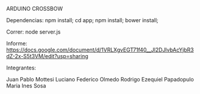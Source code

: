 ARDUINO CROSSBOW

Dependencias: 
npm install; cd app; npm install; bower install;

Correr: node server.js

Informe:
https://docs.google.com/document/d/1VRLXgvEGT71f40__Jl2DJlvbAcYjbR3dZ-2x-S5t3VM/edit?usp=sharing

Integrantes:

Juan Pablo Mottesi
Luciano Federico Olmedo
Rodrigo Ezequiel Papadopulo
Maria Ines Sosa